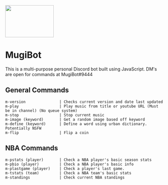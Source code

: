 <img src="https://i.imgur.com/MINhF0h.jpg" width="154" height="102">

# MugiBot


This is a multi-purpose personal Discord bot built using JavaScript. DM's are open for commands at MugiBot#9444

## General Commands

```
m-version               | Checks current version and date last updated
m-play                  | Play music from title or youtube URL (Must be in channel) (No queue system)
m-stop                  | Stop current music
m-image (keyword)       | Get a random image based off keyword
m-define (keyword)      | Define a word using urban dictionary. Potentially NSFW
m-flip                  | Flip a coin
```
## NBA Commands

```
m-pstats (player)       | Check a NBA player's basic season stats
m-pbio (player)         | Check a NBA player's basic info
m-plastgame (player)    | Check a player's last game.
m-tstats (team)         | Check a NBA team's basic stats
m-standings             | Check current NBA standings
```